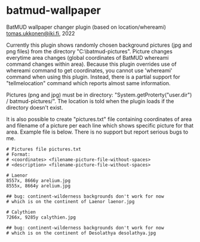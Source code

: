 # batmud-wallpaper
BatMUD wallpaper changer plugin (based on location/whereami)
tomas.ukkonen@iki.fi, 2022

Currently this plugin shows randomly chosen background pictures (jpg and png files) from the directory "C:\batmud-pictures\".
Picture changes everytime area changes (global coordinates of BatMUD whereami command changes within area).
Because this plugin overrides use of whereami command to get coordinates, you cannot use 'whereami' command when using this plugin. Instead, there is a partial support for "tellmelocation" command which reports almost same information. 

Pictures (png and jpg) must be in directory: "System.getProterty("user.dir") / batmud-pictures/". The location is told when the plugin loads if the directory doesn't exist.

It is also possible to create "pictures.txt" file containing coordinates of area and filename of a picture per each line which shows specific picture for that area. Example file is below. There is no support but report serious bugs to me.

```
# Pictures file pictures.txt
# Format:
# <coordinates> <filename-picture-file-without-spaces>
# <description> <filename-picture-file-without-spaces>

# Laenor 
8557x, 8666y arelium.jpg
8555x, 8664y arelium.jpg

## bug: continent-wilderness backgrounds don't work for now
# which is on the continent of Laenor laenor.jpg

# Calythien
7266x, 9285y calythien.jpg

## bug: continent-wilderness backgrounds don't work for now
# which is on the continent of Desolathya desolathya.jpg
```

